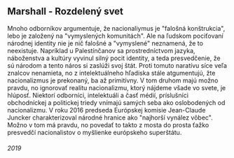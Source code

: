 ## Marshall - Rozdelený svet

Mnoho odborníkov argumentuje, že nacionaliymus je "falošná konštrukcia", lebo je založený na "vymyslených komunitách".
Ale na ľudskom pociťovaní národnej identity nie je nič falošné a "vymyslené" neznamená, že to neexistuje.
Napríklad u Palestínčanov sa prostredníctvom jazyka, náboženstva a kultúry vyvinul silný pocit identity, a teda presvedčenie, že sú národom a tento náros si zaslúži svoj štát.
Proti tomuto naratívu síce veľa znalcov nenamieta, no z intelektuálneho hľadiska stále atgumentujú, žte nacionalizmus je prekonaný, ba až primitívny.
V tom druhom majú možno pravdu, no ignorovať realitu nacionalizmu, ktorý nájdeme všade vo svete, je hlúposť.
Niektorí odborníci, intelektuáli a časť médií, príslušníci obchodníckej a politickej triedy vnímajú samých seba ako oslobodených od nacionalizmu.
V roku 2016 predseda Európskej komisie Jean-Claude Juncker charakterizoval národné hranice ako "najhorší vynález vôbec".
Možno v tom má pravdu, no povedať to takto z mosta do prosta ťažko presvedčí nacionalistov o myšlienke európskeho superštátu.


###### 2019